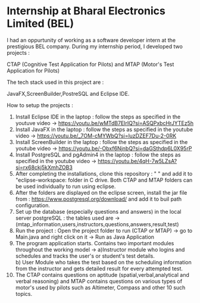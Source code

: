 # Internship at Bharal Electronics Limited (BEL)

I had an oppurtunity of working as a software developer intern at the prestigious BEL company. During my internship period, I developed two projects : <br>

CTAP (Cognitive Test Application for Pilots) and MTAP (Motor's Test Application for Pilots)

The tech stack used in this project are :

JavaFX,ScreenBuilder,PostreSQL and Eclipse IDE.

How to setup the projects :

1) Install Eclipse IDE in the laptop : follow the steps as specified in the youtuve video -> https://youtu.be/wMTdB7ElrIQ?si=ASQPxbcHrJYTEz5h <br>
2) Install JavaFX in the laptop : follow the steps as specified in the youtube video -> https://youtu.be/_7OM-cMYWbQ?si=luzDZEF7Du-2-0RK <br>
3) Install ScreenBuilder in the laptop : follow the steps as specified in the youtube video -> https://youtu.be/-Obxf6NjnbQ?si=daGSthdp6L0X95rP <br>
4) Install PostgreSQL and pgAdmin4 in the laptop : follow the steps as specified in the youtube video -> https://youtu.be/4qH-7w5LZsA?si=rx68ckj5kXmhZOB3 <br>
5) After completing the installations, clone this repository : " " and add it to "eclipse-workspace: folder in C drive. Both CTAP and MTAP folders can be used individually to run using eclipse. <br>
6) After the folders are displayed on the eclipse screen, install the jar file from : https://www.postgresql.org/download/ and add it to buil path configuration. <br>
7) Set up the database (especially questions and answers) in the local server postgreSQL : the tables used are -> (mtap_information,users,instructors,questions,answers,result,test) <br>
8) Run the project : Open the project folder to run (CTAP or MTAP) -> go to Main.java and right click on it -> Run as Java Application <br>
9) The program application starts. Contains two important modules throughout the working model -> a)Instructor module who logins and schedules and tracks the user's or student's test details. <br> b) User Module who takes the test based on the scheduling information from the instructor and gets detailed result for every attempted test. <br>
10) The CTAP contains questions on aptitude (spatial,verbal,analytical and verbal reasoning) and MTAP contains questions on various types of motor's used by pilots such as Altimeter, Compass and other 10 such topics. <br>
